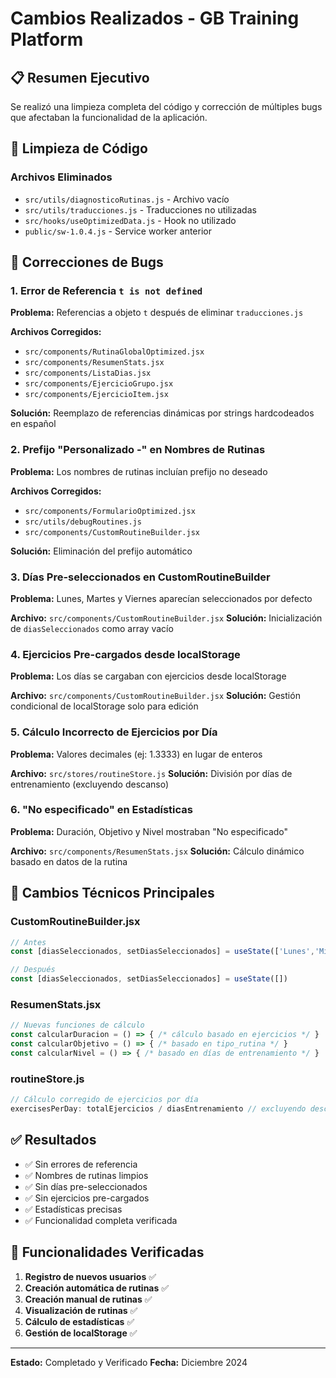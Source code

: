 # Cambios Realizados - GB Training Platform

## 📋 Resumen Ejecutivo

Se realizó una limpieza completa del código y corrección de múltiples bugs que afectaban la funcionalidad de la aplicación.

## 🧹 Limpieza de Código

### Archivos Eliminados
- `src/utils/diagnosticoRutinas.js` - Archivo vacío
- `src/utils/traducciones.js` - Traducciones no utilizadas
- `src/hooks/useOptimizedData.js` - Hook no utilizado
- `public/sw-1.0.4.js` - Service worker anterior

## 🐛 Correcciones de Bugs

### 1. Error de Referencia `t is not defined`
**Problema:** Referencias a objeto `t` después de eliminar `traducciones.js`

**Archivos Corregidos:**
- `src/components/RutinaGlobalOptimized.jsx`
- `src/components/ResumenStats.jsx`
- `src/components/ListaDias.jsx`
- `src/components/EjercicioGrupo.jsx`
- `src/components/EjercicioItem.jsx`

**Solución:** Reemplazo de referencias dinámicas por strings hardcodeados en español

### 2. Prefijo "Personalizado -" en Nombres de Rutinas
**Problema:** Los nombres de rutinas incluían prefijo no deseado

**Archivos Corregidos:**
- `src/components/FormularioOptimized.jsx`
- `src/utils/debugRoutines.js`
- `src/components/CustomRoutineBuilder.jsx`

**Solución:** Eliminación del prefijo automático

### 3. Días Pre-seleccionados en CustomRoutineBuilder
**Problema:** Lunes, Martes y Viernes aparecían seleccionados por defecto

**Archivo:** `src/components/CustomRoutineBuilder.jsx`
**Solución:** Inicialización de `diasSeleccionados` como array vacío

### 4. Ejercicios Pre-cargados desde localStorage
**Problema:** Los días se cargaban con ejercicios desde localStorage

**Archivo:** `src/components/CustomRoutineBuilder.jsx`
**Solución:** Gestión condicional de localStorage solo para edición

### 5. Cálculo Incorrecto de Ejercicios por Día
**Problema:** Valores decimales (ej: 1.3333) en lugar de enteros

**Archivo:** `src/stores/routineStore.js`
**Solución:** División por días de entrenamiento (excluyendo descanso)

### 6. "No especificado" en Estadísticas
**Problema:** Duración, Objetivo y Nivel mostraban "No especificado"

**Archivo:** `src/components/ResumenStats.jsx`
**Solución:** Cálculo dinámico basado en datos de la rutina

## 🔧 Cambios Técnicos Principales

### CustomRoutineBuilder.jsx
```javascript
// Antes
const [diasSeleccionados, setDiasSeleccionados] = useState(['Lunes','Miércoles','Viernes'])

// Después
const [diasSeleccionados, setDiasSeleccionados] = useState([])
```

### ResumenStats.jsx
```javascript
// Nuevas funciones de cálculo
const calcularDuracion = () => { /* cálculo basado en ejercicios */ }
const calcularObjetivo = () => { /* basado en tipo_rutina */ }
const calcularNivel = () => { /* basado en días de entrenamiento */ }
```

### routineStore.js
```javascript
// Cálculo corregido de ejercicios por día
exercisesPerDay: totalEjercicios / diasEntrenamiento // excluyendo descanso
```

## ✅ Resultados

- ✅ Sin errores de referencia
- ✅ Nombres de rutinas limpios
- ✅ Sin días pre-seleccionados
- ✅ Sin ejercicios pre-cargados
- ✅ Estadísticas precisas
- ✅ Funcionalidad completa verificada

## 🎯 Funcionalidades Verificadas

1. **Registro de nuevos usuarios** ✅
2. **Creación automática de rutinas** ✅
3. **Creación manual de rutinas** ✅
4. **Visualización de rutinas** ✅
5. **Cálculo de estadísticas** ✅
6. **Gestión de localStorage** ✅

---

**Estado:** Completado y Verificado
**Fecha:** Diciembre 2024
